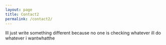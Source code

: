 ```yaml
---
layout: page
title: Contact2
permalink: /contact2/
---
```


Ill just write something different because no one is checking whatever ill do whatever i wantwhatthe